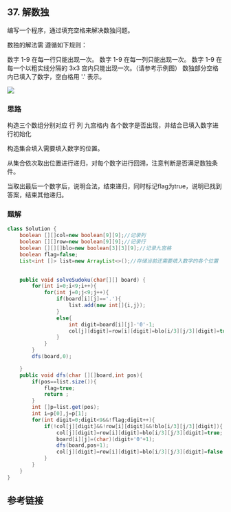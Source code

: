 ## 37. 解数独
编写一个程序，通过填充空格来解决数独问题。

数独的解法需 遵循如下规则：

数字 1-9 在每一行只能出现一次。
数字 1-9 在每一列只能出现一次。
数字 1-9 在每一个以粗实线分隔的 3x3 宫内只能出现一次。（请参考示例图）
数独部分空格内已填入了数字，空白格用 '.' 表示。

![](https://assets.leetcode-cn.com/aliyun-lc-upload/uploads/2021/04/12/250px-sudoku-by-l2g-20050714svg.png)

### 思路

构造三个数组分别对应 行 列 九宫格内 各个数字是否出现，并结合已填入数字进行初始化

构造集合填入需要填入数字的位置。

从集合依次取出位置进行递归，对每个数字进行回溯，注意判断是否满足数独条件。

当取出最后一个数字后，说明合法，结束递归，同时标记flag为true，说明已找到答案，结束其他递归。
### 题解
```java
class Solution {
    boolean [][]col=new boolean[9][9];//记录列
    boolean [][]row=new boolean[9][9];//记录行
    boolean [][][]blo=new boolean[3][3][9];//记录九宫格
    boolean flag=false;
    List<int []> list=new ArrayList<>();//存储当前还需要填入数字的各个位置

    
    public void solveSudoku(char[][] board) {
        for(int i=0;i<9;i++){
            for(int j=0;j<9;j++){
                if(board[i][j]=='.'){
                    list.add(new int[]{i,j});
                }
                else{
                    int digit=board[i][j]-'0'-1;
                    col[j][digit]=row[i][digit]=blo[i/3][j/3][digit]=true;
                }
            }
        }
        dfs(board,0);

    }
    public void dfs(char [][]board,int pos){
        if(pos==list.size()){
            flag=true; 
            return ;
        }
        int []p=list.get(pos);
        int i=p[0],j=p[1];
        for(int digit=0;digit<9&&!flag;digit++){
            if(!col[j][digit]&&!row[i][digit]&&!blo[i/3][j/3][digit]){
                col[j][digit]=row[i][digit]=blo[i/3][j/3][digit]=true;
                board[i][j]=(char)(digit+'0'+1);
                dfs(board,pos+1);
                col[j][digit]=row[i][digit]=blo[i/3][j/3][digit]=false;
            }
        }
    }
}
```
## 参考链接